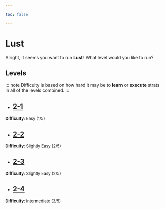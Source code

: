 ```yaml
---

toc: false

---
```


# Lust

Alright, it seems you want to run **Lust**! What level would you like to run?

## Levels
::: note
Difficulty is based on how hard it may be to **learn** or **execute** strats in all of the levels combined.
:::

- ## [2-1](/any/2-lust/any-2-1.md)
<font size="2">
    <b>Difficulty</b>: Easy (1/5)
</font>

- ## [2-2](/any/2-lust/any-2-2.md)
<font size="2">
    <b>Difficulty</b>: Slightly Easy (2/5)
</font>

- ## [2-3](/any/2-lust/any-2-3.md)
<font size="2">
    <b>Difficulty</b>: Slightly Easy (2/5)
</font>

- ## [2-4](/any/2-lust/any-2-4.md)
<font size="2">
    <b>Difficulty</b>: Intermediate  (3/5)
</font>